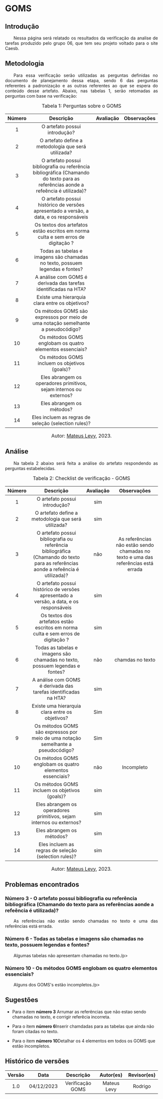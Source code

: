 # GOMS

## Introdução 
<p align="justify">&emsp;&emsp;Nessa página será relatado os resultados da verificação da analise de tarefas produzido pelo grupo 06, que tem seu projeto voltado para o site Caesb.</p>

## Metodologia
<p align="justify">&emsp;&emsp;Para essa verificação serão utilizadas as perguntas definidas no documento de planejamento dessa etapa, sendo 6 das perguntas referentes a padronização e as outras referentes ao que se espera do conteúdo desse artefato. Abaixo, nas tabelas 1, serão retomadas as perguntas com base na verificação:</p>

<font size="3"><p style="text-align: center"> Tabela 1: Perguntas sobre o GOMS </p> </font>

<center>


| Número | Descrição | Avaliação | Observações | 
| :----: | :-------: | :-------: | :--------: | 
| 1 | O artefato possui introdução?|  |  |
| 2 | O artefato define a metodologia que será utilizada? | | |
| 3 | O artefato possui bibliografia ou referência bibliográfica (Chamando do texto para as referências aonde a refeência é utilizada)?| | |
| 4 | O artefato possui histórico de versões apresentado a versão, a data, e os responsáveis | | |
| 5 | Os textos dos artefatos estão escritos em norma culta e sem erros de digitação ? | | |
| 6 | Todas as tabelas e imagens são chamadas no texto, possuem legendas e fontes? |  | |
| 7 | A análise com GOMS é derivada das tarefas identificadas na HTA? |  | |
| 8 | Existe uma hierarquia clara entre os objetivos? |  | |
| 9 | Os métodos GOMS são expressos por meio de uma notação semelhante a pseudocódigo?|  | |
| 10 | Os métodos GOMS englobam os quatro elementos essenciais? |  | |
| 11 | Os métodos GOMS incluem os objetivos (goals)? |  |  |
| 12 | Eles abrangem os operadores primitivos, sejam internos ou externos? |  | |
| 13 | Eles abrangem os métodos?|  | |
| 14 | Eles incluem as regras de seleção (selection rules)? |  |  |


</center>


<font size="3"><p style="text-align: center"> Autor: <a href="https://github.com/mateus9levy" target="_blanck">Mateus Levy</a>, 2023.</p></font>

## Análise
<p align="justify">&emsp;&emsp;Na tabela 2 abaixo será feita a análise do artefato respondendo as perguntas estabelecidas.</p>


<font size="3"><p style="text-align: center"> Tabela 2: Checklist de verificação - GOMS</p> </font>

<center>


| Número | Descrição | Avaliação | Observações | 
| :----: | :-------: | :-------: | :--------: | 
| 1 | O artefato possui introdução?| sim |  |
| 2 | O artefato define a metodologia que será utilizada? | sim | |
| 3 | O artefato possui bibliografia ou referência bibliográfica (Chamando do texto para as referências aonde a refeência é utilizada)?| não | As referências não estão sendo chamadas no texto e uma das referências está errada |
| 4 | O artefato possui histórico de versões apresentado a versão, a data, e os responsáveis | sim | |
| 5 | Os textos dos artefatos estão escritos em norma culta e sem erros de digitação ? | sim | |
| 6 | Todas as tabelas e imagens são chamadas no texto, possuem legendas e fontes? | não | chamdas no texto |
| 7 | A análise com GOMS é derivada das tarefas identificadas na HTA? | sim | |
| 8 | Existe uma hierarquia clara entre os objetivos? | Sim | |
| 9 | Os métodos GOMS são expressos por meio de uma notação semelhante a pseudocódigo? |  Sim | |
| 10 | Os métodos GOMS englobam os quatro elementos essenciais? | não | Incompleto |
| 11 | Os métodos GOMS incluem os objetivos (goals)? | sim |  |
| 12 | Eles abrangem os operadores primitivos, sejam internos ou externos? | sim | |
| 13 | Eles abrangem os métodos? | sim | |
| 14 | Eles incluem as regras de seleção (selection rules)? | sim |  |


</center>

<font size="3"><p style="text-align: center"> Autor: <a href="https://github.com/mateus9levy" target="_blanck">Mateus Levy</a>, 2023.</p></font>



## Problemas encontrados
### Número 3 - O artefato possui bibliografia ou referência bibliográfica (Chamando do texto para as referências aonde a refeência é utilizada)?
<p align="justify">&emsp;&emsp;As referências não estão sendo chamadas no texto e uma das referências está errada.</p>

### Número 6 - Todas as tabelas e imagens são chamadas no texto, possuem legendas e fontes? 
<p align="justify">&emsp;&emsp;Algumas tabelas não apresentam chamadas no texto./p>

### Número 10 - Os métodos GOMS englobam os quatro elementos essenciais?
<p align="justify">&emsp;&emsp;Alguns dos GOMS's estão incompletos./p>

## Sugestões
- Para o item <b>número 3</b> Arrumar as referências que não estao sendo chamadas no texto, e corrigir referêcia incorreta.</p>
- Para o item <b>número 6</b>Inserir chamdadas para as tabelas que ainda não foram citadas no texto.</p>
- Para o item <b>número 10</b>Detalhar os 4 elementos em todos os GOMS que estão incompletos. </p>

## Histórico de versões


<center>

| Versão |    Data    |      Descrição       |  Autor(es) | Revisor(es) |
| :----: | :--------: | :------------------: | :-----: | :-----: |
|  1.0   | 04/12/2023 | Verificação GOMS | Mateus Levy | Rodrigo |


</center>